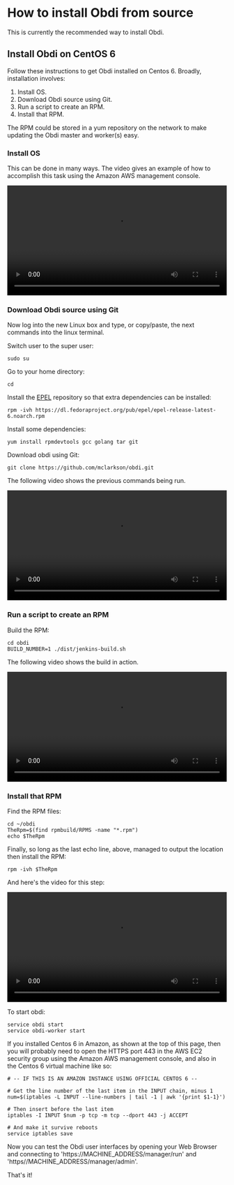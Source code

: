 # How to install Obdi from source

This is currently the recommended way to install Obdi.

## Install Obdi on CentOS 6

Follow these instructions to get Obdi installed on Centos 6. Broadly,
installation involves:

1. Install OS.
2. Download Obdi source using Git.
3. Run a script to create an RPM.
4. Install that RPM.

The RPM could be stored in a yum repository on the network to make
updating the Obdi master and worker(s) easy.

### Install OS

This can be done in many ways. The video gives an example of how to accomplish
this task using the Amazon AWS management console.

<video src="/videos/centos6install_installos.webm" style="width: 100%" controls preload></video>

### Download Obdi source using Git

Now log into the new Linux box and type, or copy/paste, the next commands
into the linux terminal.

Switch user to the super user:

```
sudo su
```

Go to your home directory:

```
cd
```

Install the [EPEL](https://fedoraproject.org/wiki/EPEL) repository so that
extra dependencies can be installed:

```
rpm -ivh https://dl.fedoraproject.org/pub/epel/epel-release-latest-6.noarch.rpm
```

Install some dependencies:

```
yum install rpmdevtools gcc golang tar git
```

Download obdi using Git:

```
git clone https://github.com/mclarkson/obdi.git
```

The following video shows the previous commands being run.

<video src="/videos/centos6install_downloadsource.webm" style="width: 100%" controls preload></video>

### Run a script to create an RPM

Build the RPM:

```
cd obdi
BUILD_NUMBER=1 ./dist/jenkins-build.sh
```

The following video shows the build in action.

<video src="/videos/centos6install_runscript.webm" style="width: 100%" controls preload></video>

### Install that RPM

Find the RPM files:

```
cd ~/obdi
TheRpm=$(find rpmbuild/RPMS -name "*.rpm")
echo $TheRpm
```

Finally, so long as the last echo line, above, managed to
output the location then install the RPM:

```
rpm -ivh $TheRpm
```

And here's the video for this step:

<video src="/videos/centos6install_installrpm.webm" style="width: 100%" controls preload></video>

To start obdi:

```
service obdi start
service obdi-worker start
```

If you installed Centos 6 in Amazon, as shown at the top of this page, then you will probably need to open the HTTPS port 443 in the AWS EC2 security group using the Amazon AWS management console, and also in the Centos 6 virtual machine like so:

```
# -- IF THIS IS AN AMAZON INSTANCE USING OFFICIAL CENTOS 6 --

# Get the line number of the last item in the INPUT chain, minus 1
num=$(iptables -L INPUT --line-numbers | tail -1 | awk '{print $1-1}')

# Then insert before the last item
iptables -I INPUT $num -p tcp -m tcp --dport 443 -j ACCEPT

# And make it survive reboots
service iptables save
```

Now you can test the Obdi user interfaces by opening your Web Browser and connecting to 'https://MACHINE_ADDRESS/manager/run' and 'https//MACHINE_ADDRESS/manager/admin'.

That's it!

